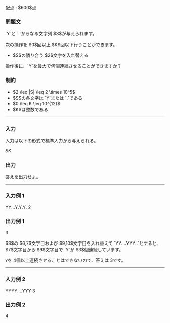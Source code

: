 
<div>

<span>

<span>

<p>
配点 : $600$点
</p>

<div>

<section>

### **問題文**

<p>
`Y`と `.`からなる文字列 $S$が与えられます。  
</p>

<p>
次の操作を $0$回以上 $K$回以下行うことができます。  
</p>

<ul>

<li>
$S$の隣り合う $2$文字を入れ替える
</li>

</ul>

<p>
操作後に、`Y`を最大で何個連続させることができますか？
</p>

</section>

</div>

<div>

<section>

### **制約**

<ul>

<li>
$2 \leq |S| \leq 2 \times 10^5$
</li>

<li>
$S$の各文字は `Y`または `.`である
</li>

<li>
$0 \leq K \leq 10^{12}$
</li>

<li>
$K$は整数である
</li>

</ul>

</section>

</div>

---

<div>

<div>

<section>

### **入力**

<p>
入力は以下の形式で標準入力から与えられる。
</p>

<div>

$S$$K$
</div>

</section>

</div>

<div>

<section>

### **出力**

<p>
答えを出力せよ。  
</p>

</section>

</div>

</div>

---

<div>

<section>

### **入力例 1**

<div>

YY...Y.Y.Y.
2

</div>

</section>

</div>

<div>

<section>

### **出力例 1**

<div>

3

</div>

<p>
$S$の $6,7$文字目および $9,10$文字目を入れ替えて `YY....YYY..`とすると、$7$文字目から $9$文字目で `Y`が $3$個連続しています。

`Y`を $4$個以上連続させることはできないので、答えは $3$です。
</p>

</section>

</div>

---

<div>

<section>

### **入力例 2**

<div>

YYYY....YYY
3

</div>

</section>

</div>

<div>

<section>

### **出力例 2**

<div>

4

</div>

</section>

</div>

</span>

</span>

</div>
